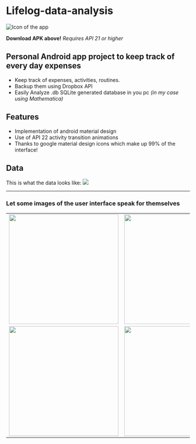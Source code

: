 # Lifelog-data-analysis
![Icon of the app](http://juanjoneri.github.io/img/Lifelog/lifelog_ic_launcher.png)

**Download APK above!**
*Requires API 21 or higher*

## Personal Android app project to keep track of every day expenses
 - Keep track of expenses, activities, routines.
 - Backup them using Dropbox API
 - Easily Analyze .db SQLite generated database in you pc *(in my case using Mathematica)*

## Features
 - Implementation of android material design
 - Use of API 22 activity transition animations
 - Thanks to google material design icons which make up 99% of the interface!

## Data
This is what the data looks like:
<img src="http://juanjoneri.com/img/Lifelog/Data.PNG"/>
<hr>

### Let some images of the user interface speak for themselves

<table style="width:100%;">
<tr>
	<td>
		<img src="http://juanjoneri.github.io/img/Lifelog/Screen_Main Activity.png" width="300" />
	</td>
	<td>
		<img src="http://juanjoneri.github.io/img/Lifelog/backup.png" width="300" />
	</td>
  	<td>
		<img src="http://juanjoneri.github.io/img/Lifelog/price.png" width="300" />
	</td>
</tr>
<tr>
	<td>
		<img src="http://juanjoneri.github.io/img/Lifelog/Screen_Details Activity.png" width="300" />
	</td>
	<td>
		<img src="http://juanjoneri.com/img/Lifelog/custom.png" width="300" />
	</td>

</tr>
</table>

